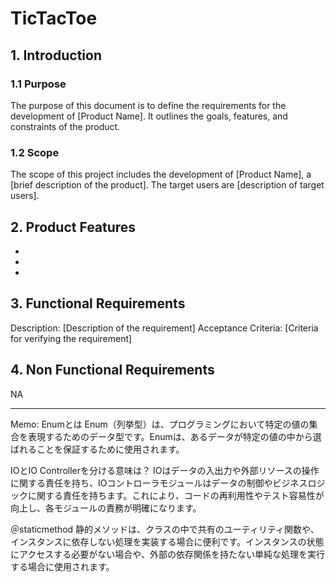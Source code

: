 # TicTacToe

## 1. Introduction
### 1.1 Purpose
The purpose of this document is to define the requirements for the development of [Product Name]. It outlines the goals, features, and constraints of the product.

### 1.2 Scope
The scope of this project includes the development of [Product Name], a [brief description of the product]. The target users are [description of target users].

## 2. Product Features
* 
* 
* 

## 3. Functional Requirements
Description: [Description of the requirement]
Acceptance Criteria: [Criteria for verifying the requirement]


## 4. Non Functional Requirements
NA

--------
Memo:
Enumとは
Enum（列挙型）は、プログラミングにおいて特定の値の集合を表現するためのデータ型です。Enumは、あるデータが特定の値の中から選ばれることを保証するために使用されます。

IOとIO Controllerを分ける意味は？
IOはデータの入出力や外部リソースの操作に関する責任を持ち、IOコントローラモジュールはデータの制御やビジネスロジックに関する責任を持ちます。これにより、コードの再利用性やテスト容易性が向上し、各モジュールの責務が明確になります。

＠staticmethod
静的メソッドは、クラスの中で共有のユーティリティ関数や、インスタンスに依存しない処理を実装する場合に便利です。インスタンスの状態にアクセスする必要がない場合や、外部の依存関係を持たない単純な処理を実行する場合に使用されます。